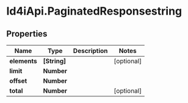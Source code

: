 # Id4iApi.PaginatedResponsestring

## Properties
Name | Type | Description | Notes
------------ | ------------- | ------------- | -------------
**elements** | **[String]** |  | [optional] 
**limit** | **Number** |  | 
**offset** | **Number** |  | 
**total** | **Number** |  | [optional] 


